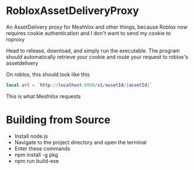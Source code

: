# RobloxAssetDeliveryProxy
An AssetDelivery proxy for MeshVox and other things, because Roblox now requires cookie authentication and I don't want to send my cookie to roproxy

Head to release, download, and simply run the executable.
The program should automatically retrieve your cookie and route your request to roblox's assetdelivery

On roblox, this should look like this
```lua
local url = `http://localhost:8080/v1/assetId/{assetId}`
```
This is what MeshVox requests


# Building from Source

- Install node.js
- Navigate to the project directory and open the terminal
- Enter these commands
- npm install -g pkg
- npm run build-exe
